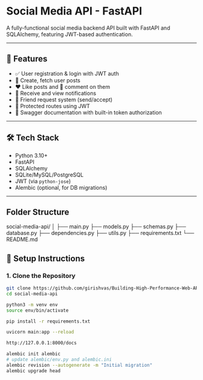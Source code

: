 # Social Media API - FastAPI

A fully-functional social media backend API built with FastAPI and SQLAlchemy, featuring JWT-based authentication.

---

## 🚀 Features

- ✅ User registration & login with JWT auth
- 📝 Create, fetch user posts
- ❤️ Like posts and 💬 comment on them
- 🔔 Receive and view notifications
- 🤝 Friend request system (send/accept)
- 🔐 Protected routes using JWT
- 📄 Swagger documentation with built-in token authorization

---

## 🛠️ Tech Stack

- Python 3.10+
- FastAPI
- SQLAlchemy
- SQLite/MySQL/PostgreSQL
- JWT (via `python-jose`)
- Alembic (optional, for DB migrations)

---
## Folder Structure

social-media-api/
│
├── main.py
├── models.py
├── schemas.py
├── database.py
├── dependencies.py
├── utils.py
├── requirements.txt
└── README.md


## 🔧 Setup Instructions

### 1. Clone the Repository

```bash
git clone https://github.com/girishvas/Building-High-Performance-Web-APIs-with-FAST-API.git
cd social-media-api

python3 -m venv env
source env/bin/activate

pip install -r requirements.txt

uvicorn main:app --reload

http://127.0.0.1:8000/docs

alembic init alembic
# update alembic/env.py and alembic.ini
alembic revision --autogenerate -m "Initial migration"
alembic upgrade head
